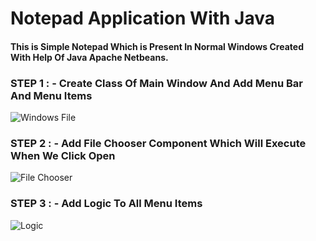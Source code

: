 # Notepad Application With Java
#### This is Simple Notepad Which is Present In Normal Windows Created With Help Of Java Apache Netbeans.

### STEP 1 : - Create Class Of Main Window And Add Menu Bar And Menu Items

![Windows File](https://user-images.githubusercontent.com/104457295/209682243-da7e2e38-ca71-4666-a00d-8e24957607bb.png)

### STEP 2 : - Add File Chooser Component Which Will Execute When We Click Open

![File Chooser](https://user-images.githubusercontent.com/104457295/209682474-0997ea16-a398-4c41-9cdc-33d88a95fd34.png)

### STEP 3 : - Add Logic To All Menu Items 

![Logic](https://user-images.githubusercontent.com/104457295/209682721-45006f28-4566-44c5-bfaf-c4cea1b0529d.png)
